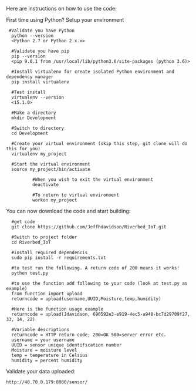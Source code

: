   Here are instructions on how to use the code:

  First time using Python? Setup your environment
     
     #Validate you have Python
      python --version
      <Python 2.7 or Python 2.x.x>

      #Validate you have pip
      pip --version
      <pip 9.0.1 from /usr/local/lib/python3.6/site-packages (python 3.6)>

      #Install virtualenv for create isolated Python environment and dependency manager
      pip install virtualenv
      
      #Test install
      virtualenv --version
      <15.1.0>
      
      #Make a directory
      mkdir Development

      #Switch to directory
      cd Development
      
      #Create your virtual environment (skip this step, git clone will do this for you)
      virtualenv my_project
      
      #Start the virtual environment
      source my_project/bin/activate
      
              #When you wish to exit the virtual environment
              deactivate

              #To return to virtual environment
              workon my_project

You can now download the code and start building:

      #get code
      git clone https://github.com/Jeffhdavidson/Riverbed_IoT.git

      #Switch to project folder
      cd Riverbed_IoT

      #install required dependencis
      sudo pip install -r requirements.txt

      #to test run the following. A return code of 200 means it works!
      python test.py

      #to use the function add following to your code (look at test.py as example)
      from function import upload
      returncode = upload(username,UUID,Moisture,temp,humidity)

      #Here is the function usage example
      returncode = upload(Jdavidson, 690592e3-e919-4ec5-a948-bc7d29709f27, 33, 14, 22)

      #Variable descriptions
      returncode = HTTP return code; 200=OK 500=server error etc.
      username = your username
      UUID = sensor unique identification number
      Moisture = moisture level
      temp = temperature in Celsius
      humidity = percent humidity
      
Validate your data uploaded:

    http://40.70.0.179:8080/sensor/
